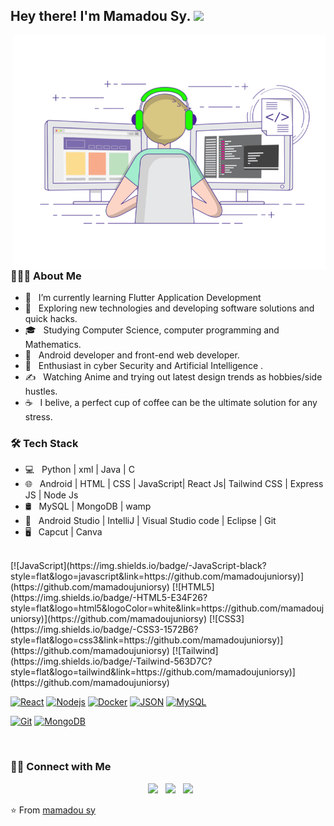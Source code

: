 <h2> Hey there! I'm Mamadou Sy. <img src="https://github.com/souvikguria98/souvikguria98/blob/master/Hi.gif" width="25"></h2>
<img align="right" alt="GIF" src="https://raw.githubusercontent.com/devSouvik/devSouvik/master/gif3.gif" width="500"/>

<h3> 👨🏻‍💻 About Me </h3>

- 🔭 &nbsp; I’m currently learning Flutter Application Development
- 🤔 &nbsp; Exploring new technologies and developing software solutions and quick hacks.
- 🎓 &nbsp; Studying Computer Science, computer programming and Mathematics.
- 💼 &nbsp; Android developer and front-end web developer.
- 🌱 &nbsp; Enthusiast in cyber Security and Artificial Intelligence .
- ✍️ &nbsp; Watching Anime and trying out latest design trends as hobbies/side hustles.
- ☕ &nbsp; I belive, a perfect cup of coffee can be the ultimate solution for any stress. 

<h3>🛠 Tech Stack</h3>

- 💻 &nbsp; Python | xml | Java | C 
- 🌐 &nbsp; Android | HTML | CSS | JavaScript| React Js| Tailwind CSS | Express JS | Node Js 
- 🛢 &nbsp; MySQL | MongoDB | wamp
- 🔧 &nbsp; Android Studio | IntelliJ | Visual Studio code | Eclipse | Git
- 🖥 &nbsp; Capcut | Canva

<br>
[![JavaScript](https://img.shields.io/badge/-JavaScript-black?style=flat&logo=javascript&link=https://github.com/mamadoujuniorsy)](https://github.com/mamadoujuniorsy) 
[![HTML5](https://img.shields.io/badge/-HTML5-E34F26?style=flat&logo=html5&logoColor=white&link=https://github.com/mamadoujuniorsy)](https://github.com/mamadoujuniorsy) 
[![CSS3](https://img.shields.io/badge/-CSS3-1572B6?style=flat&logo=css3&link=https://github.com/mamadoujuniorsy)](https://github.com/mamadoujuniorsy) 
[![Tailwind](https://img.shields.io/badge/-Tailwind-563D7C?style=flat&logo=tailwind&link=https://github.com/mamadoujuniorsy)](https://github.com/mamadoujuniorsy) 

[![React](https://img.shields.io/badge/-React-black?style=flat&logo=react&link=https://github.com/mamadoujuniorsy)](https://github.com/mamadoujuniorsy) 
[![Nodejs](https://img.shields.io/badge/-Nodejs-green?style=flat&logo=Node.js&link=https://github.com/mamadoujuniorsy)](https://github.com/mamadoujuniorsy) 
[![Docker](https://img.shields.io/badge/-Docker-black?style=flat&logo=docker&link=https://github.com/mamadoujuniorsy)](https://github.com/mamadoujuniorsy)
[![JSON](https://img.shields.io/badge/-json-02569B?style=flat&logo=json&link=https://github.com/mamadoujuniorsy)](https://github.com/mamadoujuniorsy)
[![MySQL](https://img.shields.io/badge/-MySQL-black?style=flat&logo=mysql&link=https://github.com/mamadoujuniorsy)](https://github.com/mamadoujuniorsy)

[![Git](https://img.shields.io/badge/-Git-black?style=flat&logo=git&link=https://github.com/mamadoujuniorsy)](https://github.com/mamadoujuniorsy) 
[![MongoDB](https://img.shields.io/badge/-MongoDB-FCA121?style=flat&logo=mongodb&link=https://github.com/mamadoujuniorsy)](https://gitlab.com/mamadoujuniorsy) 

</br>

<h3> 🤝🏻 Connect with Me </h3>

<p align="center">
&nbsp; <a href="https://www.instagram.com/mamadoujunior_sy/" target="_blank" rel="noopener noreferrer"><img src="https://img.icons8.com/plasticine/100/000000/instagram-new.png" width="50" /></a>  
&nbsp; <a href="https://www.linkedin.com/in/mamadou-sy-934b38271/" target="_blank" rel="noopener noreferrer"><img src="https://img.icons8.com/plasticine/100/000000/linkedin.png" width="50" /></a>
&nbsp; <a href="mailto:mamadoujunior2002@gmail.com" target="_blank" rel="noopener noreferrer"><img src="https://img.icons8.com/plasticine/100/000000/gmail.png"  width="50" /></a>
</p>

⭐️ From [mamadou sy](https://github.com/mamadoujuniorsy)
